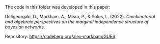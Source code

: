 The code in this folder was developed in this paper:

Deligeorgaki, D., Markham, A., Misra, P., & Solus, L. (2022). *Combinatorial
and algebraic perspectives on the marginal independence structure of bayesian
networks.*

Repository: https://codeberg.org/alex-markham/GUES